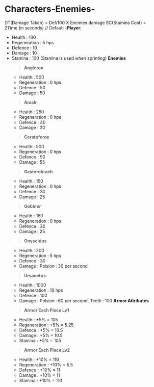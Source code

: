 # Characters-Enemies-
DT(Damage Taken) = Def/100 X Enemies damage 
SC(Stamina Cost) = 2Time (in seconds)
// Default
-**Player**:
- Health       : 100
- Regeneration : 5 hps
- Defence      : 10 
- Damage       : 10
- Stamina      : 100 (Stamina is used when sprinting) 
**Enemies**
  >**Anglerox**
  - Health       : 500
  - Regeneration : 0 hps
  - Defence      : 50
  - Damage       : 50
  >**Arack**
  - Health       : 250
  - Regeneration : 0 hps
  - Defence      : 40
  - Damage       : 30
  >**Ceratoferox**
  - Health       : 500
  - Regeneration : 0 hps
  - Defence      : 50
  - Damage       : 55
  >**Gasterobrach**
  - Health       : 150
  - Regeneration : 0 hps
  - Defence      : 30
  - Damage       : 25
  >**Gobbler**
  - Health       : 150
  - Regeneration : 0 hps
  - Defence      : 30
  - Damage       : 25
  >**Onyscidus**
  - Health       : 200
  - Regeneration : 5 hps
  - Defence      : 30
  - Damage       : Poision : 30 per second
  >**Ursacetus**
  - Health       : 1000
  - Regeneration : 10 hps
  - Defence      : 100
  - Damage       : Poision : 60 per second, Teeth : 100
**Armor Attributes**
  >**Armor Each Piece Lv1**
  - Health       : +5% = 105
  - Regeneration : +5% = 5.25
  - Defence      : +5% = 10.5
  - Damage       : +5% = 10.5
  - Stamina      : +5% = 105
  >**Armor Each Piece Lv2**
  - Health       : +10% = 110
  - Regeneration : +10% = 5.5
  - Defence      : +10% = 11
  - Damage       : +10% = 11
  - Stamina      : +10% = 110
